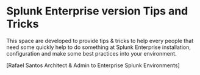 # Splunk Enterprise version Tips and Tricks

This space are developed to provide tips & tricks to help every people that need some quickly help to do something at Splunk Enterprise installation, configuration and make some best practices into your environment.

[Rafael Santos
Architect & Admin to Enterprise Splunk Environments]
